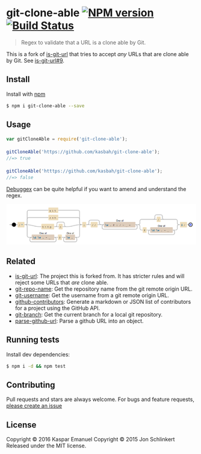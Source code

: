 # git-clone-able [![NPM version](https://img.shields.io/npm/v/git-clone-able.svg)](https://www.npmjs.com/package/git-clone-able)  [![Build Status](https://travis-ci.org/kasbah/git-clone-able.svg)](https://travis-ci.org/kasbah/git-clone-able)

> Regex to validate that a URL is a clone able by Git.

This is a fork of [is-git-url](https://github.com/jonschlinkert/is-git-url) that tries to accept _any_ URLs that are clone able by Git. See [is-git-url#9](https://github.com/jonschlinkert/is-git-url/pull/9).

## Install

Install with [npm](https://www.npmjs.com/)

```sh
$ npm i git-clone-able --save
```

## Usage

```js
var gitCloneAble = require('git-clone-able');

gitCloneAble('https://github.com/kasbah/git-clone-able');
//=> true

gitCloneAble('htttps://github.com/kasbah/git-clone-able');
//=> false
```

[Debuggex](https://www.debuggex.com) can be quite helpful if you want to amend and understand the regex.

[![image](debuggex.png)](https://www.debuggex.com)

## Related

* [is-git-url](https://github.com/jonschlinkert/is-git-url): The project this is forked from. It has stricter rules and will reject some URLs that _are_ clone able. 
* [git-repo-name](https://github.com/jonschlinkert/git-repo-name): Get the repository name from the git remote origin URL.
* [git-username](https://github.com/jonschlinkert/git-username): Get the username from a git remote origin URL.
* [github-contributors](https://github.com/jonschlinkert/github-contributors): Generate a markdown or JSON list of contributors for a project using the GitHub API.
* [git-branch](https://github.com/jonschlinkert/git-branch): Get the current branch for a local git repository.
* [parse-github-url](https://github.com/jonschlinkert/parse-github-url): Parse a github URL into an object.

## Running tests

Install dev dependencies:

```sh
$ npm i -d && npm test
```

## Contributing

Pull requests and stars are always welcome. For bugs and feature requests, [please create an issue](https://github.com/kasbah/git-clone-able/issues/new)

## License

Copyright © 2016 Kaspar Emanuel
Copyright © 2015 Jon Schlinkert
Released under the MIT license.
